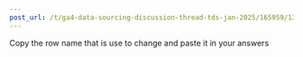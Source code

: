 ```yaml
---
post_url: /t/ga4-data-sourcing-discussion-thread-tds-jan-2025/165959/136
---
```

Copy the row name that is use to change and paste it in your answers